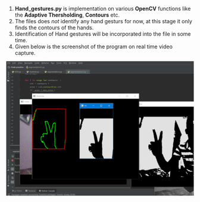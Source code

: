 1. **Hand_gestures.py** is implementation on various **OpenCV** functions like the **Adaptive Thersholding**, **Contours** etc.
2. The files does *not* identify any hand gesturs for now, at this stage it only finds the contours of the hands.
3. Identification of Hand gestures will be incorporated into the file in some time. 
4. Given below is the screenshot of the program on real time video capture.

![Screenshot](https://github.com/knightowl2704/OpenCV/blob/master/Segmentation%20and%20Contours%20(Hand%20gestures)/Screenshot%20(22).png)


